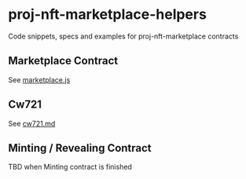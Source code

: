 # proj-nft-marketplace-helpers
Code snippets, specs and examples for proj-nft-marketplace contracts

## Marketplace Contract
See [marketplace.js](./marketplace-contract/marketplace.js)

## Cw721
See [cw721.md](./cw721-contract/cw721.md)

## Minting / Revealing Contract
TBD when Minting contract is finished
